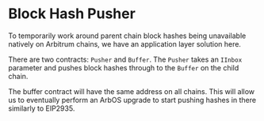# Block Hash Pusher

To temporarily work around parent chain block hashes being unavailable natively on Arbitrum chains, we have an application layer solution here.

There are two contracts: `Pusher` and `Buffer`. The `Pusher` takes an `IInbox` parameter and pushes block hashes through to the `Buffer` on the child chain. 

The buffer contract will have the same address on all chains. This will allow us to eventually perform an ArbOS upgrade to start pushing hashes in there similarly to EIP2935.
